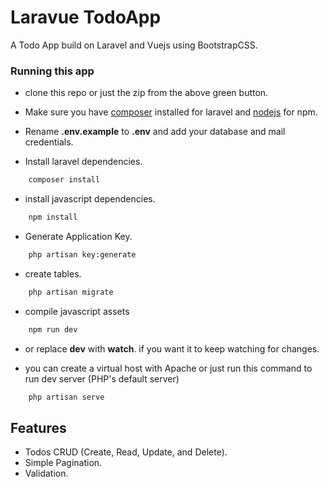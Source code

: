 # Laravue TodoApp
A Todo App build on Laravel and Vuejs using BootstrapCSS.

### Running this app
- clone this repo or just the zip from the above green button.

- Make sure you have [composer](https://getcomposer.org/) installed for laravel and [nodejs](https://nodejs.org/en/) for npm.

- Rename **.env.example** to **.env** and add your database and mail credentials.

- Install laravel dependencies.
```bash
    composer install
```

- install javascript dependencies.
```bash
    npm install
```

- Generate Application Key.
```bash
    php artisan key:generate
```

- create tables.
```bash
	php artisan migrate
```

- compile javascript assets
```bash
    npm run dev
```

- or replace **dev** with **watch**. if you want it to keep watching for changes.

- you can create a virtual host with Apache or just run this command to run dev server (PHP's default server)
```bash
    php artisan serve
```

## Features
- Todos CRUD (Create, Read, Update, and Delete).
- Simple Pagination.
- Validation.
